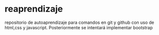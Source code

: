 # reaprendizaje
repositorio de autoaprendizaje para comandos en git y github con uso de html,css y javascript. Posteriormente se intentará implementar bootstrap
